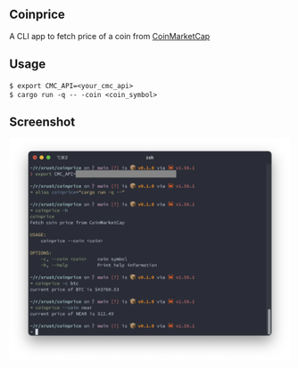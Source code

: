 ## Coinprice
A CLI app to fetch price of a coin from [CoinMarketCap](https://coinmarketcap.com)

## Usage
```
$ export CMC_API=<your_cmc_api>
$ cargo run -q -- -coin <coin_symbol>
```

## Screenshot
![img](img/screenshot.png)
